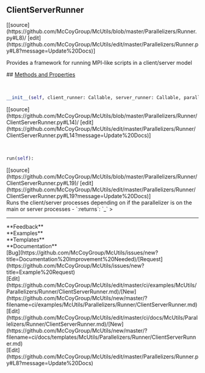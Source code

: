 ## <a id="McUtils.Parallelizers.Runner.ClientServerRunner">ClientServerRunner</a> 

<div class="docs-source-link" markdown="1">
[[source](https://github.com/McCoyGroup/McUtils/blob/master/Parallelizers/Runner.py#L8)/
[edit](https://github.com/McCoyGroup/McUtils/edit/master/Parallelizers/Runner.py#L8?message=Update%20Docs)]
</div>

Provides a framework for running MPI-like scripts in a client/server
model







<div class="collapsible-section">
 <div class="collapsible-section collapsible-section-header" markdown="1">
## <a class="collapse-link" data-toggle="collapse" href="#methods" markdown="1"> Methods and Properties</a> <a class="float-right" data-toggle="collapse" href="#methods"><i class="fa fa-chevron-down"></i></a>
 </div>
 <div class="collapsible-section collapsible-section-body collapse show" id="methods" markdown="1">
 
<a id="McUtils.Parallelizers.Runner.ClientServerRunner.__init__" class="docs-object-method">&nbsp;</a> 
```python
__init__(self, client_runner: Callable, server_runner: Callable, parallelizer: McUtils.Parallelizers.Parallelizers.Parallelizer): 
```
<div class="docs-source-link" markdown="1">
[[source](https://github.com/McCoyGroup/McUtils/blob/master/Parallelizers/Runner/ClientServerRunner.py#L14)/
[edit](https://github.com/McCoyGroup/McUtils/edit/master/Parallelizers/Runner/ClientServerRunner.py#L14?message=Update%20Docs)]
</div>


<a id="McUtils.Parallelizers.Runner.ClientServerRunner.run" class="docs-object-method">&nbsp;</a> 
```python
run(self): 
```
<div class="docs-source-link" markdown="1">
[[source](https://github.com/McCoyGroup/McUtils/blob/master/Parallelizers/Runner/ClientServerRunner.py#L19)/
[edit](https://github.com/McCoyGroup/McUtils/edit/master/Parallelizers/Runner/ClientServerRunner.py#L19?message=Update%20Docs)]
</div>
Runs the client/server processes depending on if the parallelizer
is on the main or server processes
  - `:returns`: `_`
    >
 </div>
</div>












---


<div markdown="1" class="text-secondary">
<div class="container">
  <div class="row">
   <div class="col" markdown="1">
**Feedback**   
</div>
   <div class="col" markdown="1">
**Examples**   
</div>
   <div class="col" markdown="1">
**Templates**   
</div>
   <div class="col" markdown="1">
**Documentation**   
</div>
   <div class="col" markdown="1">
   
</div>
   <div class="col" markdown="1">
   
</div>
   <div class="col" markdown="1">
   
</div>
</div>
  <div class="row">
   <div class="col" markdown="1">
[Bug](https://github.com/McCoyGroup/McUtils/issues/new?title=Documentation%20Improvement%20Needed)/[Request](https://github.com/McCoyGroup/McUtils/issues/new?title=Example%20Request)   
</div>
   <div class="col" markdown="1">
[Edit](https://github.com/McCoyGroup/McUtils/edit/master/ci/examples/McUtils/Parallelizers/Runner/ClientServerRunner.md)/[New](https://github.com/McCoyGroup/McUtils/new/master/?filename=ci/examples/McUtils/Parallelizers/Runner/ClientServerRunner.md)   
</div>
   <div class="col" markdown="1">
[Edit](https://github.com/McCoyGroup/McUtils/edit/master/ci/docs/McUtils/Parallelizers/Runner/ClientServerRunner.md)/[New](https://github.com/McCoyGroup/McUtils/new/master/?filename=ci/docs/templates/McUtils/Parallelizers/Runner/ClientServerRunner.md)   
</div>
   <div class="col" markdown="1">
[Edit](https://github.com/McCoyGroup/McUtils/edit/master/Parallelizers/Runner.py#L8?message=Update%20Docs)   
</div>
   <div class="col" markdown="1">
   
</div>
   <div class="col" markdown="1">
   
</div>
   <div class="col" markdown="1">
   
</div>
</div>
</div>
</div>